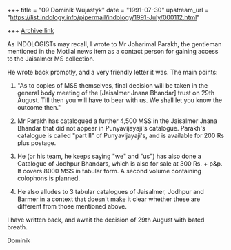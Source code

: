 +++
title = "09 Dominik Wujastyk"
date = "1991-07-30"
upstream_url = "https://list.indology.info/pipermail/indology/1991-July/000112.html"

+++
[Archive link](https://list.indology.info/pipermail/indology/1991-July/000112.html)



As INDOLOGISTs may recall, I wrote to Mr Joharimal Parakh, the gentleman
mentioned in the Motilal news item as a contact person for gaining
access to the Jaisalmer MS collection.

He wrote back promptly, and a very friendly letter it was.  The main
points:

1.  "As to copies of MSS themselves, final decision will be taken in
the general body meeting of the [Jaisalmer Jnana Bhandar] trust on 29th
August.  Till then you will have to bear with us.  We shall let you
know the outcome then."

2.  Mr Parakh has catalogued a further 4,500 MSS in the Jaisalmer Jnana
Bhandar that did not appear in Punyavijayaji's catalogue.  Parakh's
catalogue is called "part II" of Punyavijayaji's, and is available for
200 Rs plus postage.

3.  He (or his team, he keeps saying "we" and "us") has also done a
Catalogue of Jodhpur Bhandars, which is also for sale at 300 Rs. + p&p.
It covers 8000 MSS in tabular form.  A second volume containing colophons
is planned.

4.  He also alludes to 3 tabular catalogues of Jaisalmer, Jodhpur and Barmer
in a context that doesn't make it clear whether these are different from
those mentioned above.

I have written back, and await the decision of 29th August with bated
breath.

Dominik






